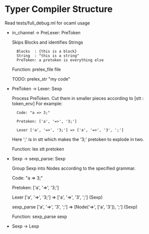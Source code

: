 
Typer Compiler Structure
========================

Read tests/full_debug.ml for ocaml usage


* in_channel -> PreLexer: PreToken
    
    Skips Blocks and identifies Strings
        
        Blocks  : {this is a block}
        String  : "this is a string"
        PreToken: a pretoken is everything else
    
    Function:
        prelex_file file
        
    TODO:
        prelex_str "my code"
        
* PreToken -> Lexer: Sexp 
    
    Process PreToken. Cut them in smaller pieces according to [stt : token_env]
    For example:
    
        Code: "a => 3;"
        
        Pretoken: ['a', '=>', '3;']
        
        Lexer ['a', '=>', '3;'] => ['a', '=>', '3', ';']
        
    Here ';' is in stt which makes the '3;' pretoken to explode in two.
    
    Function:
        lex stt pretoken
    
* Sexp -> sexp_parse: Sexp
    
    Group Sexp into Nodes according to the specified grammar.
    
    Code: "a => 3;"
        
    Pretoken: ['a', '=>', '3;']
    
    Lexer ['a', '=>', '3;'] => ['a', '=>', '3', ';'] (Sexp)
    
    sexp_parse ['a', '=>', '3', ';']
        => [Node('=>', ['a', '3']), ';'] (Sexp)
        
    Function:
        sexp_parse sexp
        
* Sexp -> Lexp